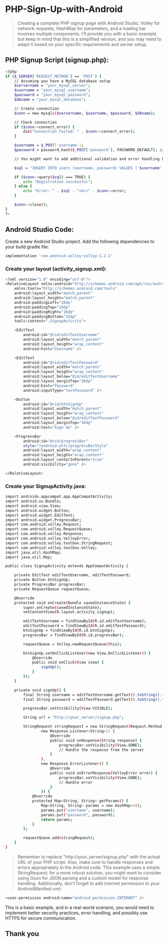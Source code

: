 # PHP-Sign-Up-with-Android

> Creating a complete PHP signup page with Android Studio, Volley for network requests, HashMap for parameters, and a loading bar involves multiple components. I'll provide you with a basic example, but keep in mind that this is a simplified version, and you may need to adapt it based on your specific requirements and server setup.

## PHP Signup Script (signup.php):

```sh
<?php
if ($_SERVER['REQUEST_METHOD'] == 'POST') {
    // Assuming you have a MySQL database setup
    $servername = "your_mysql_server";
    $username = "your_mysql_username";
    $password = "your_mysql_password";
    $dbname = "your_mysql_database";

    // Create connection
    $conn = new mysqli($servername, $username, $password, $dbname);

    // Check connection
    if ($conn->connect_error) {
        die("Connection failed: " . $conn->connect_error);
    }

    $username = $_POST['username'];
    $password = password_hash($_POST['password'], PASSWORD_DEFAULT); // Hash the password for security

    // You might want to add additional validation and error handling here

    $sql = "INSERT INTO users (username, password) VALUES ('$username', '$password')";

    if ($conn->query($sql) === TRUE) {
        echo "Registration successful";
    } else {
        echo "Error: " . $sql . "<br>" . $conn->error;
    }

    $conn->close();
}
?>

```

## Android Studio Code:

Create a new Android Studio project.
Add the following dependencies to your build.gradle file:

```sh
implementation 'com.android.volley:volley:1.2.1'
```

### Create your layout (activity_signup.xml):

```sh
<?xml version="1.0" encoding="utf-8"?>
<RelativeLayout xmlns:android="http://schemas.android.com/apk/res/android"
    xmlns:tools="http://schemas.android.com/tools"
    android:layout_width="match_parent"
    android:layout_height="match_parent"
    android:paddingLeft="16dp"
    android:paddingTop="16dp"
    android:paddingRight="16dp"
    android:paddingBottom="16dp"
    tools:context=".SignupActivity">

    <EditText
        android:id="@+id/editTextUsername"
        android:layout_width="match_parent"
        android:layout_height="wrap_content"
        android:hint="Username" />

    <EditText
        android:id="@+id/editTextPassword"
        android:layout_width="match_parent"
        android:layout_height="wrap_content"
        android:layout_below="@id/editTextUsername"
        android:layout_marginTop="16dp"
        android:hint="Password"
        android:inputType="textPassword" />

    <Button
        android:id="@+id/btnSignUp"
        android:layout_width="match_parent"
        android:layout_height="wrap_content"
        android:layout_below="@id/editTextPassword"
        android:layout_marginTop="16dp"
        android:text="Sign Up" />

    <ProgressBar
        android:id="@+id/progressBar"
        style="?android:attr/progressBarStyle"
        android:layout_width="wrap_content"
        android:layout_height="wrap_content"
        android:layout_centerInParent="true"
        android:visibility="gone" />

</RelativeLayout>

```

### Create your SignupActivity.java:

```sh
import androidx.appcompat.app.AppCompatActivity;
import android.os.Bundle;
import android.view.View;
import android.widget.Button;
import android.widget.EditText;
import android.widget.ProgressBar;
import com.android.volley.Request;
import com.android.volley.RequestQueue;
import com.android.volley.Response;
import com.android.volley.VolleyError;
import com.android.volley.toolbox.StringRequest;
import com.android.volley.toolbox.Volley;
import java.util.HashMap;
import java.util.Map;

public class SignupActivity extends AppCompatActivity {

    private EditText editTextUsername, editTextPassword;
    private Button btnSignUp;
    private ProgressBar progressBar;
    private RequestQueue requestQueue;

    @Override
    protected void onCreate(Bundle savedInstanceState) {
        super.onCreate(savedInstanceState);
        setContentView(R.layout.activity_signup);

        editTextUsername = findViewById(R.id.editTextUsername);
        editTextPassword = findViewById(R.id.editTextPassword);
        btnSignUp = findViewById(R.id.btnSignUp);
        progressBar = findViewById(R.id.progressBar);

        requestQueue = Volley.newRequestQueue(this);

        btnSignUp.setOnClickListener(new View.OnClickListener() {
            @Override
            public void onClick(View view) {
                signUp();
            }
        });
    }

    private void signUp() {
        final String username = editTextUsername.getText().toString().trim();
        final String password = editTextPassword.getText().toString().trim();

        progressBar.setVisibility(View.VISIBLE);

        String url = "http://your_server/signup.php";

        StringRequest stringRequest = new StringRequest(Request.Method.POST, url,
                new Response.Listener<String>() {
                    @Override
                    public void onResponse(String response) {
                        progressBar.setVisibility(View.GONE);
                        // Handle the response from the server
                    }
                },
                new Response.ErrorListener() {
                    @Override
                    public void onErrorResponse(VolleyError error) {
                        progressBar.setVisibility(View.GONE);
                        // Handle error
                    }
                }) {
            @Override
            protected Map<String, String> getParams() {
                Map<String, String> params = new HashMap<>();
                params.put("username", username);
                params.put("password", password);
                return params;
            }
        };

        requestQueue.add(stringRequest);
    }
}
```

> Remember to replace "http://your_server/signup.php" with the actual URL of your PHP script. Also, make sure to handle responses and errors appropriately in the Android code. This example uses a simple StringRequest; for a more robust solution, you might want to consider using Gson for JSON parsing and a custom model for response handling. Additionally, don't forget to add internet permission to your AndroidManifest.xml:

```sh
<uses-permission android:name="android.permission.INTERNET" />
```

This is a basic example, and in a real-world scenario, you would need to implement better security practices, error handling, and possibly use HTTPS for secure communication.

## Thank you
